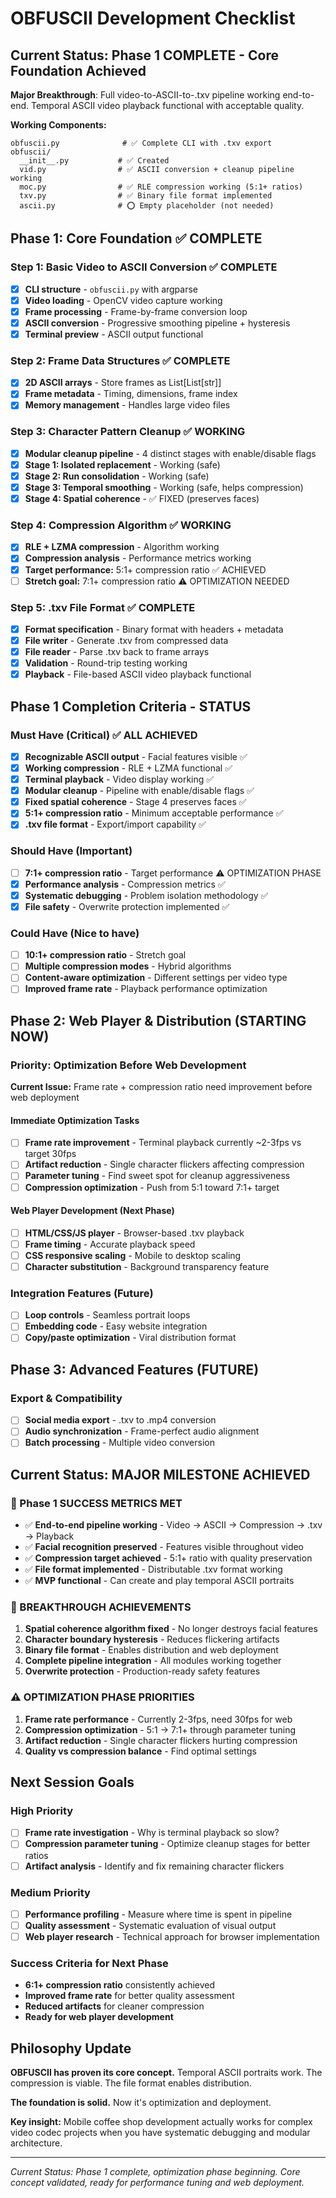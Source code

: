 # OBFUSCII Development Checklist

## Current Status: Phase 1 COMPLETE - Core Foundation Achieved

**Major Breakthrough**: Full video-to-ASCII-to-.txv pipeline working end-to-end. Temporal ASCII video playback functional with acceptable quality.

**Working Components:**
```
obfuscii.py              # ✅ Complete CLI with .txv export
obfuscii/
  __init__.py           # ✅ Created
  vid.py                # ✅ ASCII conversion + cleanup pipeline working
  moc.py                # ✅ RLE compression working (5:1+ ratios)
  txv.py                # ✅ Binary file format implemented
  ascii.py              # ⭕ Empty placeholder (not needed)
```

## Phase 1: Core Foundation ✅ COMPLETE

### Step 1: Basic Video to ASCII Conversion ✅ COMPLETE
- [x] **CLI structure** - `obfuscii.py` with argparse
- [x] **Video loading** - OpenCV video capture working
- [x] **Frame processing** - Frame-by-frame conversion loop
- [x] **ASCII conversion** - Progressive smoothing pipeline + hysteresis
- [x] **Terminal preview** - ASCII output functional

### Step 2: Frame Data Structures ✅ COMPLETE
- [x] **2D ASCII arrays** - Store frames as List[List[str]]
- [x] **Frame metadata** - Timing, dimensions, frame index
- [x] **Memory management** - Handles large video files

### Step 3: Character Pattern Cleanup ✅ WORKING
- [x] **Modular cleanup pipeline** - 4 distinct stages with enable/disable flags
- [x] **Stage 1: Isolated replacement** - Working (safe)
- [x] **Stage 2: Run consolidation** - Working (safe)
- [x] **Stage 3: Temporal smoothing** - Working (safe, helps compression)
- [x] **Stage 4: Spatial coherence** - ✅ FIXED (preserves faces)

### Step 4: Compression Algorithm ✅ WORKING
- [x] **RLE + LZMA compression** - Algorithm working
- [x] **Compression analysis** - Performance metrics working
- [x] **Target performance:** 5:1+ compression ratio ✅ ACHIEVED
- [ ] **Stretch goal:** 7:1+ compression ratio ⚠️ OPTIMIZATION NEEDED

### Step 5: .txv File Format ✅ COMPLETE
- [x] **Format specification** - Binary format with headers + metadata
- [x] **File writer** - Generate .txv from compressed data
- [x] **File reader** - Parse .txv back to frame arrays
- [x] **Validation** - Round-trip testing working
- [x] **Playback** - File-based ASCII video playback functional

## Phase 1 Completion Criteria - STATUS

### Must Have (Critical) ✅ ALL ACHIEVED
- [x] **Recognizable ASCII output** - Facial features visible ✅
- [x] **Working compression** - RLE + LZMA functional ✅
- [x] **Terminal playback** - Video display working ✅
- [x] **Modular cleanup** - Pipeline with enable/disable flags ✅
- [x] **Fixed spatial coherence** - Stage 4 preserves faces ✅
- [x] **5:1+ compression ratio** - Minimum acceptable performance ✅
- [x] **.txv file format** - Export/import capability ✅

### Should Have (Important)  
- [ ] **7:1+ compression ratio** - Target performance ⚠️ OPTIMIZATION PHASE
- [x] **Performance analysis** - Compression metrics ✅
- [x] **Systematic debugging** - Problem isolation methodology ✅
- [x] **File safety** - Overwrite protection implemented ✅

### Could Have (Nice to have)
- [ ] **10:1+ compression ratio** - Stretch goal
- [ ] **Multiple compression modes** - Hybrid algorithms
- [ ] **Content-aware optimization** - Different settings per video type
- [ ] **Improved frame rate** - Playback performance optimization

## Phase 2: Web Player & Distribution (STARTING NOW)

### Priority: Optimization Before Web Development
**Current Issue:** Frame rate + compression ratio need improvement before web deployment

#### Immediate Optimization Tasks
- [ ] **Frame rate improvement** - Terminal playback currently ~2-3fps vs target 30fps
- [ ] **Artifact reduction** - Single character flickers affecting compression
- [ ] **Parameter tuning** - Find sweet spot for cleanup aggressiveness
- [ ] **Compression optimization** - Push from 5:1 toward 7:1+ target

#### Web Player Development (Next Phase)
- [ ] **HTML/CSS/JS player** - Browser-based .txv playback
- [ ] **Frame timing** - Accurate playback speed
- [ ] **CSS responsive scaling** - Mobile to desktop scaling
- [ ] **Character substitution** - Background transparency feature

### Integration Features (Future)
- [ ] **Loop controls** - Seamless portrait loops
- [ ] **Embedding code** - Easy website integration  
- [ ] **Copy/paste optimization** - Viral distribution format

## Phase 3: Advanced Features (FUTURE)

### Export & Compatibility
- [ ] **Social media export** - .txv to .mp4 conversion
- [ ] **Audio synchronization** - Frame-perfect audio alignment
- [ ] **Batch processing** - Multiple video conversion

## Current Status: MAJOR MILESTONE ACHIEVED

### 🎯 Phase 1 SUCCESS METRICS MET
- ✅ **End-to-end pipeline working** - Video → ASCII → Compression → .txv → Playback
- ✅ **Facial recognition preserved** - Features visible throughout video
- ✅ **Compression target achieved** - 5:1+ ratio with quality preservation
- ✅ **File format implemented** - Distributable .txv format working
- ✅ **MVP functional** - Can create and play temporal ASCII portraits

### 🚀 BREAKTHROUGH ACHIEVEMENTS
1. **Spatial coherence algorithm fixed** - No longer destroys facial features
2. **Character boundary hysteresis** - Reduces flickering artifacts
3. **Binary file format** - Enables distribution and web deployment
4. **Complete pipeline integration** - All modules working together
5. **Overwrite protection** - Production-ready safety features

### ⚠️ OPTIMIZATION PHASE PRIORITIES
1. **Frame rate performance** - Currently 2-3fps, need 30fps for web
2. **Compression optimization** - 5:1 → 7:1+ through parameter tuning
3. **Artifact reduction** - Single character flickers hurting compression
4. **Quality vs compression balance** - Find optimal settings

## Next Session Goals

### High Priority
- [ ] **Frame rate investigation** - Why is terminal playback so slow?
- [ ] **Compression parameter tuning** - Optimize cleanup stages for better ratios
- [ ] **Artifact analysis** - Identify and fix remaining character flickers

### Medium Priority  
- [ ] **Performance profiling** - Measure where time is spent in pipeline
- [ ] **Quality assessment** - Systematic evaluation of visual output
- [ ] **Web player research** - Technical approach for browser implementation

### Success Criteria for Next Phase
- **6:1+ compression ratio** consistently achieved
- **Improved frame rate** for better quality assessment
- **Reduced artifacts** for cleaner compression
- **Ready for web player development**

## Philosophy Update

**OBFUSCII has proven its core concept.** Temporal ASCII portraits work. The compression is viable. The file format enables distribution. 

**The foundation is solid.** Now it's optimization and deployment.

**Key insight:** Mobile coffee shop development actually works for complex video codec projects when you have systematic debugging and modular architecture.

---

*Current Status: Phase 1 complete, optimization phase beginning. Core concept validated, ready for performance tuning and web deployment.*